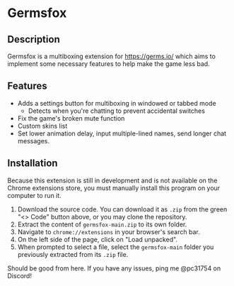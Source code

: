 # Germsfox 
## Description
Germsfox is a multiboxing extension for https://germs.io/ which aims to implement some necessary features to help make the game less bad.
## Features
- Adds a settings button for multiboxing in windowed or tabbed mode
    - Detects when you're chatting to prevent accidental switches
- Fix the game's broken mute function
- Custom skins list
- Set lower animation delay, input multiple-lined names, send longer chat messages.
## Installation
Because this extension is still in development and is not available on the Chrome extensions store, you must manually install this program on your computer to run it.
1. Download the source code. You can download it as `.zip` from the green "<> Code" button above, or you may clone the repository.
2. Extract the content of `germsfox-main.zip` to its own folder.
3. Navigate to `chrome://extensions` in your browser's search bar.
4. On the left side of the page, click on "Load unpacked".
5. When prompted to select a file, select the `germsfox-main` folder you previously extracted from its `.zip` file.

Should be good from here. If you have any issues, ping me @pc31754 on Discord!
